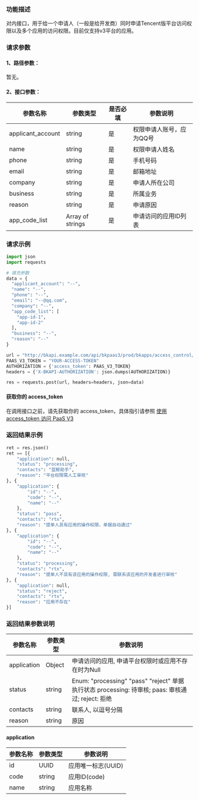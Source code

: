 ### 功能描述
对内接口，用于给一个申请人（一般是给开发商）同时申请Tencent版平台访问权限以及多个应用的访问权限。目前仅支持v3平台的应用。

### 请求参数

#### 1、路径参数：
暂无。

#### 2、接口参数：

| 参数名称          | 参数类型        | 是否必填 | 参数说明                   |
| ----------------- | --------------- | -------- | -------------------------- |
| applicant_account | string          | 是       | 权限申请人账号，应为QQ号    |
| name              | string          | 是       | 权限申请人姓名             |
| phone             | string          | 是       | 手机号码                   |
| email             | string          | 是       | 邮箱地址                   |
| company           | string          | 是       | 申请人所在公司             |
| business          | string          | 是       | 所属业务                   |
| reason            | string          | 是       | 申请原因                   |
| app_code_list     | Array of strings | 是       | 申请访问的应用ID列表       |

### 请求示例
```python
import json
import requests

# 填充参数
data = {
  "applicant_account": "--",
  "name": "--",
  "phone": "--",
  "email": "--@qq.com",
  "company": "--",
  "app_code_list": [
    "app-id-1",
    "app-id-2"
  ],
  "business": "--",
  "reason": "--"
}

url = "http://bkapi.example.com/api/bkpaas3/prod/bkapps/access_control/multi_apply_record/"
PAAS_V3_TOKEN = "YOUR-ACCESS-TOKEN"
AUTHORIZATION = {'access_token': PAAS_V3_TOKEN}
headers = {'X-BKAPI-AUTHORIZATION': json.dumps(AUTHORIZATION)}

res = requests.post(url, headers=headers, json=data)
```

#### 获取你的 access_token
在调用接口之前，请先获取你的 access_token，具体指引请参照 [使用 access_token 访问 PaaS V3](https://bk.tencent.com/docs/markdown/PaaS/DevelopTools/BaseGuide/topics/paas/access_token)

### 返回结果示例
```python
ret = res.json()
ret == [{
    "application": null,
    "status": "processing",
    "contacts": "蓝鲸助手",
    "reason": "平台权限需人工审核"
}, {
    "application": {
        "id": "--",
        "code": "--",
        "name": "--"
    },
    "status": "pass",
    "contacts": "rtx",
    "reason": "提单人具有应用的操作权限，单据自动通过"
}, {
    "application": {
        "id": "--",
        "code": "--",
        "name": "--"
    },
    "status": "processing",
    "contacts": "rtx",
    "reason": "提单人不具有该应用的操作权限, 需联系该应用的开发者进行审核"
}, {
    "application": null,
    "status": "reject",
    "contacts": "rtx",
    "reason": "应用不存在"
}]
```

### 返回结果参数说明
| 参数名称    | 参数类型 | 参数说明                                           |
|-------------|----------|----------------------------------------------------|
| application | Object   | 申请访问的应用, 申请平台权限时或应用不存在时为Null |
| status      | string   | Enum: "processing" "pass" "reject" 单据执行状态     processing: 待审核; paas: 审核通过; reject: 拒绝    |
| contacts    | string   | 联系人, 以逗号分隔                                 |
| reason      | string   | 原因                                               |

#### application
| 参数名称 | 参数类型 | 参数说明           |
|----------|----------|--------------------|
| id       | UUID     | 应用唯一标志(UUID) |
| code     | string   | 应用ID(code)       |
| name     | string   | 应用名称           |